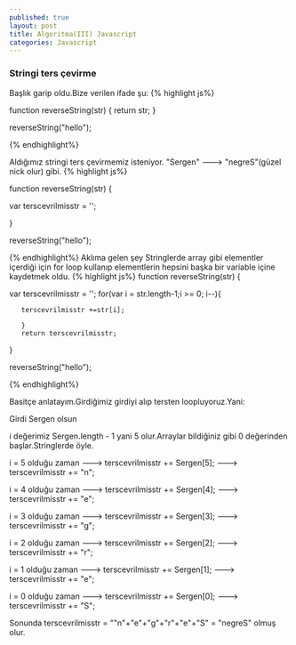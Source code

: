 ```yaml
---
published: true
layout: post
title: Algoritma(III) Javascript
categories: Javascript
---
```

### Stringi ters çevirme

Başlık garip oldu.Bize verilen ifade şu:
{% highlight js%}

function reverseString(str) {
  return str;
}

reverseString("hello");

{% endhighlight%}

Aldığımız stringi ters çevirmemiz isteniyor. "Sergen" ---> "negreS"(güzel nick olur) gibi.
{% highlight js%}

function reverseString(str) {

   var terscevrilmisstr = '';

   }

reverseString("hello");

{% endhighlight%}
Aklıma gelen şey Stringlerde array gibi elementler içerdiği için for loop kullanıp elementlerin hepsini başka bir variable içine kaydetmek oldu.
{% highlight js%}
function reverseString(str) {

var terscevrilmisstr = '';
	for(var i = str.length-1;i >= 0; i--){
        
       terscevrilmisstr +=str[i];
        
       }
       return terscevrilmisstr;
   }

reverseString("hello");

{% endhighlight%}

Basitçe anlatayım.Girdiğimiz girdiyi alıp tersten loopluyoruz.Yani:

Girdi Sergen olsun

i değerimiz Sergen.length - 1 yani 5 olur.Arraylar bildiğiniz gibi 0 değerinden başlar.Stringlerde öyle.

i = 5 olduğu zaman ---> terscevrilmisstr += Sergen[5]; ---> terscevrilmisstr += "n";


i = 4 olduğu zaman ---> terscevrilmisstr += Sergen[4]; ---> terscevrilmisstr += "e";


i = 3 olduğu zaman ---> terscevrilmisstr += Sergen[3]; ---> terscevrilmisstr += "g";


i = 2 olduğu zaman ---> terscevrilmisstr += Sergen[2]; ---> terscevrilmisstr += "r";


i = 1 olduğu zaman ---> terscevrilmisstr += Sergen[1]; ---> terscevrilmisstr += "e";


i = 0 olduğu zaman ---> terscevrilmisstr += Sergen[0]; ---> terscevrilmisstr += "S";

Sonunda terscevrilmisstr = ""n"+"e"+"g"+"r"+"e"+"S" = "negreS" olmuş olur.
